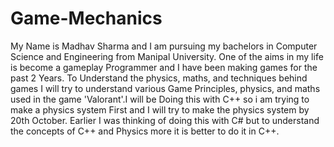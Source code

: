 # Game-Mechanics

My Name is Madhav Sharma and I am pursuing my bachelors in Computer Science and Engineering from Manipal University. One of the aims in my life is become a gameplay Programmer and
I have been making games for the past 2 Years. To Understand the physics, maths, and techniques behind games I will try to understand various Game Principles, physics, and maths
used in the game 'Valorant'.I will be Doing this with C++ so i am trying to make a physics system First and I will try to make the physics system by 20th October. Earlier I was thinking of doing this with C# but to understand the concepts of C++ and Physics more it is better to do it in C++.
